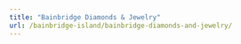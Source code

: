```yaml
---
title: "Bainbridge Diamonds & Jewelry"
url: /bainbridge-island/bainbridge-diamonds-and-jewelry/
---
```

